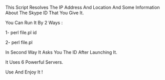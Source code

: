 This Script Resolves The IP Address And Location And Some Information About The Skype ID That You Give It.

You Can Run It By 2 Ways :

1- perl file.pl id

2- perl file.pl

In Second Way It Asks You The ID After Launching It.

It Uses 6 Powerful Servers.

Use And Enjoy It !
